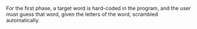 For the first phase, a target word is hard-coded in the program, and the user must guess that word, given the letters of the word, scrambled automatically.